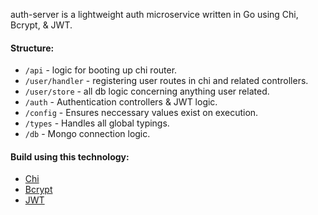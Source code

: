 auth-server is a lightweight auth microservice written in Go using Chi, Bcrypt, & JWT.

#### Structure:

- `/api` - logic for booting up chi router.
- `/user/handler` - registering user routes in chi and related controllers.
- `/user/store` - all db logic concerning anything user related.
- `/auth` - Authentication controllers & JWT logic.
- `/config` - Ensures neccessary values exist on execution.
- `/types` - Handles all global typings.
- `/db` - Mongo connection logic.

#### Build using this technology:

- [Chi](https://github.com/go-chi/chi)
- [Bcrypt](https://pkg.go.dev/golang.org/x/crypto/bcrypt)
- [JWT](https://jwt.io/)

